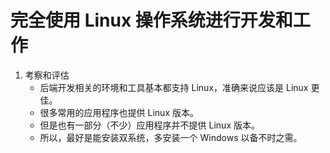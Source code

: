 # 完全使用 Linux 操作系统进行开发和工作

1. 考察和评估
   - 后端开发相关的环境和工具基本都支持 Linux，准确来说应该是 Linux 更佳。
   - 很多常用的应用程序也提供 Linux 版本。
   - 但是也有一部分（不少）应用程序并不提供 Linux 版本。
   - 所以，最好是能安装双系统，多安装一个 Windows 以备不时之需。
